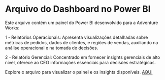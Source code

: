 # Arquivo do Dashboard no Power BI

Este arquivo contém um painel do Power BI desenvolvido para a Adventure Works:

1 - Relatórios Operacionais: Apresenta visualizações detalhadas sobre métricas de pedidos, dados de clientes,
e regiões de vendas, auxiliando na análise operacional e na tomada de decisões.

2 - Relatório Gerencial: Concentrado em fornecer insights gerenciais de alto nível, 
oferece ao CEO informações essenciais para decisões estratégicas.

Explore o arquivo para visualizar o painel e os insights disponíveis. [AQUI](https://app.powerbi.com/reportEmbed?reportId=554da4e6-cc0e-4b69-81e0-3efe7fd3fa96&autoAuth=true&ctid=4f54cac8-c3e6-48e7-a47c-eeb988d1a566)
